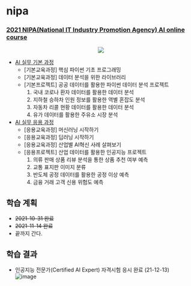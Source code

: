 # nipa

### [2021 NIPA(National IT Industry Promotion Agency) AI online course](https://2021nipa.elice.io/explore)

<p align="center">
  <img src="https://user-images.githubusercontent.com/61646760/142892240-472c6ee1-5153-4ade-9e3d-4618774de73a.png" />
</p>

- [AI 실무 기본 과정](https://2021nipa.elice.io/tracks/1328/info)
  - [기본교육과정] 핵심 파이썬 기초 프로그래밍
  - [기본교육과정] 데이터 분석을 위한 라이브러리
  - [기본프로젝트] 공공 데이터를 활용한 파이썬 데이터 분석 프로젝트
    1. 국내 코로나 환자 데이터를 활용한 데이터 분석
    2. 지하철 승하차 인원 정보를 활용한 역별 혼잡도 분석
    3. 자동차 리콜 현황 데이터를 활용한 데이터 분석
    4. 유가 데이터를 활용한 주유소 시장 분석
- [AI 실무 응용 과정](https://2021nipa.elice.io/tracks/1329/info)
  - [응용교육과정] 머신러닝 시작하기
  - [응용교육과정] 딥러닝 시작하기
  - [응용교육과정] 산업별 AI혁신 사례 살펴보기
  - [응용프로젝트] 산업 데이터를 활용한 인공지능 프로젝트
    1. 의류 판매 상품 리뷰 분석을 통한 상품 추천 여부 예측
    2. 교통 표지판 이미지 분류
    3. 반도체 공정 데이터를 활용한 공정 이상 예측
    4. 금융 거래 고객 신용 위험도 예측

## 학습 계획
- ~~2021-10-31 완료~~
- ~~2021-11-14 완료~~
- 끝까지 간다.

<!-- <p align="center">
  <img src="https://user-images.githubusercontent.com/61646760/135088173-e374261d-d1b7-40dc-a108-0e61d64df82f.png" width="35%" height="35%">
</p> -->

## 학습 결과
- 인공지능 전문가(Certified AI Expert) 자격시험 응시 완료 (21-12-13)  
  ![image](https://user-images.githubusercontent.com/61646760/145805997-57c418ef-48a8-481a-9ae0-f73cf5244587.png)
